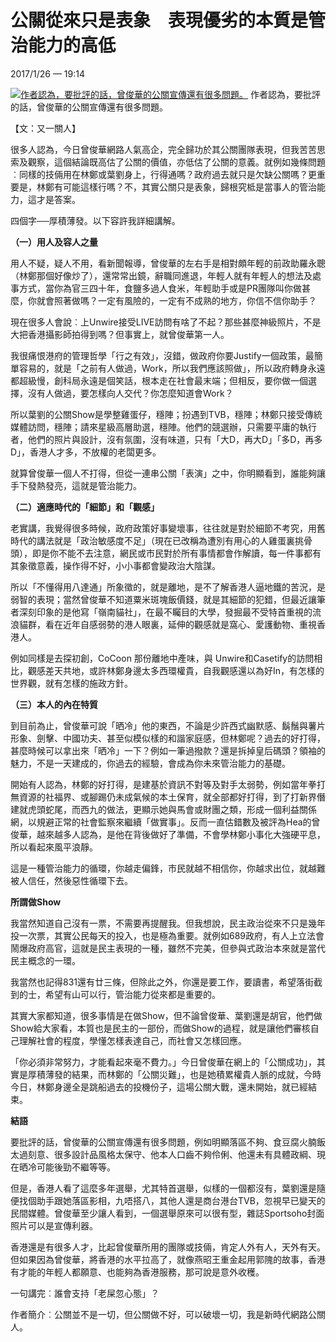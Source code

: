 公關從來只是表象　表現優劣的本質是管治能力的高低
================================================

2017/1/26 — 19:14

[![作者認為，要批評的話，曾俊華的公關宣傳還有很多問題。](https://cdn.thestandnews.com/media/photos/cache/cat1_6Qgzb_1200x0.png)](https://cdn.thestandnews.com/media/photos/cache/cat1_6Qgzb_1200x0.png)
作者認為，要批評的話，曾俊華的公關宣傳還有很多問題。

【文：又一關人】

很多人認為，今日曾俊華網路人氣高企，完全歸功於其公關團隊表現，但我苦苦思索及觀察，這個結論既高估了公關的價值，亦低估了公關的意義。就例如幾條問題︰同樣的技倆用在林鄭或葉劉身上，行得通嗎？政府過去就只是欠缺公關嗎？更重要是，林鄭有可能這樣行嗎？不，其實公關只是表象，歸根究柢是當事人的管治能力，這才是答案。

四個字──厚積薄發。以下容許我詳細講解。

**（一）用人及容人之量**

用人不疑，疑人不用，看新聞報導，曾俊華的左右手是相對頗年輕的前政助羅永聰（林鄭那個好像炒了），還常常出鏡，辭職同進退，年輕人就有年輕人的想法及處事方式，當你為官三四十年，食鹽多過人食米，年輕助手或是PR團隊叫你做甚麼，你就會照著做嗎？一定有風險的，一定有不成熟的地方，你信不信你助手？

現在很多人會說︰上Unwire接受LIVE訪問有啥了不起？那些甚麼神級照片，不是大把香港攝影師拍得到嗎？但事實上，就曾俊華第一人。

我很痛恨港府的管理哲學「行之有效」，沒錯，做政府你要Justify一個政策，最簡單容易的，就是「之前有人做過，Work，所以我們應該照做」，所以政府轉身永遠都超級慢，創科局永遠是個笑話，根本走在社會最末端；但相反，要你做一個選擇，沒有人做過，要怎樣向人交代？你怎麼知道會Work？

所以葉劉的公關Show是學整雞蛋仔，穩陣；扮遇到TVB，穩陣；林鄭只接受傳統媒體訪問，穩陣；請來星級高層助選，穩陣。他們的競選辦，只需要平庸的執行者，他們的照片與設計，沒有氛圍，沒有味道，只有「大D，再大D」「多D，再多D」，香港人才多，不放權的老闆更多。

就算曾俊華一個人不打得，但從一連串公關「表演」之中，你明顯看到，誰能夠讓手下發熱發亮，這就是管治能力。

**（二）適應時代的「細節」和「觀感」**

老實講，我覺得很多時候，政府政策好事變壞事，往往就是對於細節不考究，用舊時代的講法就是「政治敏感度不足」（現在已改稱為遭別有用心的人雞蛋裏挑骨頭），即是你不能不去注意，網民或市民對於所有事情都會作解讀，每一件事都有其象徵意義，操作得不好，小小事都會變政治大陰謀。

所以「不懂得用八達通」所象徵的，就是離地，是不了解香港人逼地鐵的苦況，是弱智的表現；當然曾俊華不知道粟米斑塊飯價錢，就是其細節的犯錯，但最近讓筆者深刻印象的是他寫「嶺南貓社」，在最不矚目的大學，發掘最不受特首重視的流浪貓群，看在近年自感弱勢的港人眼裏，延伸的觀感就是窩心、愛護動物、重視香港人。

例如同樣是去探初創，CoCoon 那份離地中產味，與
Unwire和Casetify的訪問相比，觀感差天共地，或許林鄭身邊太多西環權貴，自我觀感還以為好In，有怎樣的世界觀，就有怎樣的施政方針。

**（三）本人的內在特質**

到目前為止，曾俊華可說「晒冷」他的東西，不論是少許西式幽默感、鬍鬚與薯片形象、劍擊、中國功夫、甚至似模似樣的和諧家庭感，但林鄭呢？過去的好打得，甚麼時候可以拿出來「晒冷」一下？例如一筆過撥款？還是拆掉皇后碼頭？領袖的魅力，不是一天建成的，你過去的經驗，會成為你未來管治能力的基礎。

開始有人認為，林鄭的好打得，是建基於資訊不對等及對手太弱勢，例如當年拳打無資源的社福界、或腳踢仍未成氣候的本土保育，就全部都好打得，到了打新界僭建就虎頭蛇尾，而西九的做法，更顯示她與馬會或財團之類，形成一個利益關係網，以規避正常的社會監察來繼續「做實事」。反而一直估錯數及被評為Hea的曾俊華，越來越多人認為，是他在背後做好了準備，不會學林鄭小事化大強硬平息，所以看起來風平浪靜。

這是一種管治能力的循環，你越走偏鋒，市民就越不相信你，你越求出位，就越難被人信任，然後惡性循環下去。

**所謂做Show**

我當然知道自己沒有一票，不需要再提醒我。但我想說，民主政治從來不只是幾年投一次票，其實公民每天的投入，也是極為重要。就例如689政府，有人上立法會鬧爆政府高官，這就是民主表現的一種，雖然不完美，但參與式政治本來就是當代民主概念的一環。

我當然也記得831還有廿三條，但除此之外，你還是要工作，要讀書，希望落街截到的士，希望有山可以行，管治能力從來都是重要的。

其實大家都知道，很多事情是在做Show，但不論曾俊華、葉劉還是胡官，他們做Show給大家看，本質也是民主的一部份，而做Show的過程，就是讓他們審核自己理解社會的程度，學懂怎樣表達自己，而社會又怎樣回應。

「你必須非常努力，才能看起來毫不費力。」今日曾俊華在網上的「公關成功」，其實是厚積薄發的結果，而林鄭的「公關災難」，也是她積累權貴人脈的成就，今時今日，林鄭身邊全是跳船過去的投機份子，這場公關大戰，還未開始，就已經結束。

**結語**

要批評的話，曾俊華的公關宣傳還有很多問題，例如明顯落區不夠、食豆腐火腩飯太過刻意、很多設計品風格太保守、他本人口齒不夠伶俐、他還未有具體政綱、現在晒冷可能後勁不繼等等。

但是，香港人看了這麼多年選舉，尤其特首選舉，似樣的一個都沒有，葉劉還是隨便找個助手跟她落區影相，九唔搭八，其他人還是商台港台TVB，忽視早已變天的民間媒體。曾俊華至少讓人看到，一個選舉原來可以很有型，雜誌Sportsoho封面照片可以是宣傳利器。

香港還是有很多人才，比起曾俊華所用的團隊或技倆，肯定人外有人，天外有天。但如果因為曾俊華，將香港的水平拉高了，就像燕昭王重金起用郭隗的故事，香港有才能的年輕人都願意、也能夠為香港服務，那可說是意外收穫。

一句講完︰誰會支持「老屎忽心態」？

作者簡介︰公關並不是一切，但公關做不好，可以破壞一切，我是新時代網路公關人。



